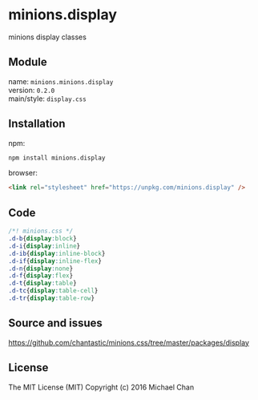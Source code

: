 # minions.display
minions display classes

## Module
name: `minions.minions.display`  
version: `0.2.0`  
main/style: `display.css`  

## Installation
npm:
```bash
npm install minions.display
```

browser:
```html
<link rel="stylesheet" href="https://unpkg.com/minions.display" />
```

## Code
```css
/*! minions.css */
.d-b{display:block}
.d-i{display:inline}
.d-ib{display:inline-block}
.d-if{display:inline-flex}
.d-n{display:none}
.d-f{display:flex}
.d-t{display:table}
.d-tc{display:table-cell}
.d-tr{display:table-row}

```

## Source and issues

https://github.com/chantastic/minions.css/tree/master/packages/display

## License

The MIT License (MIT)
Copyright (c) 2016 Michael Chan